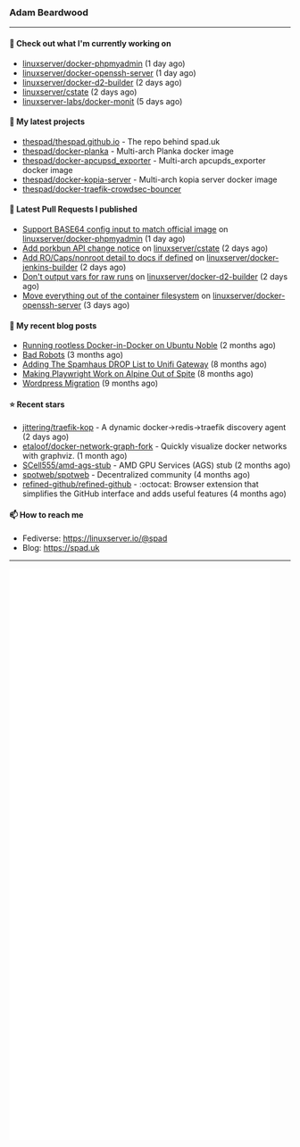 ### Adam Beardwood
---
#### 👷 Check out what I'm currently working on

- [linuxserver/docker-phpmyadmin](https://github.com/linuxserver/docker-phpmyadmin) (1 day ago)
- [linuxserver/docker-openssh-server](https://github.com/linuxserver/docker-openssh-server) (1 day ago)
- [linuxserver/docker-d2-builder](https://github.com/linuxserver/docker-d2-builder) (2 days ago)
- [linuxserver/cstate](https://github.com/linuxserver/cstate) (2 days ago)
- [linuxserver-labs/docker-monit](https://github.com/linuxserver-labs/docker-monit) (5 days ago)

#### 🌱 My latest projects

- [thespad/thespad.github.io](https://github.com/thespad/thespad.github.io) - The repo behind spad.uk
- [thespad/docker-planka](https://github.com/thespad/docker-planka) - Multi-arch Planka docker image
- [thespad/docker-apcupsd_exporter](https://github.com/thespad/docker-apcupsd_exporter) - Multi-arch apcupds_exporter docker image
- [thespad/docker-kopia-server](https://github.com/thespad/docker-kopia-server) - Multi-arch kopia server docker image 
- [thespad/docker-traefik-crowdsec-bouncer](https://github.com/thespad/docker-traefik-crowdsec-bouncer)

#### 🔨 Latest Pull Requests I published

- [Support BASE64 config input to match official image](https://github.com/linuxserver/docker-phpmyadmin/pull/40) on [linuxserver/docker-phpmyadmin](https://github.com/linuxserver/docker-phpmyadmin) (1 day ago)
- [Add porkbun API change notice](https://github.com/linuxserver/cstate/pull/244) on [linuxserver/cstate](https://github.com/linuxserver/cstate) (2 days ago)
- [Add RO/Caps/nonroot detail to docs if defined](https://github.com/linuxserver/docker-jenkins-builder/pull/306) on [linuxserver/docker-jenkins-builder](https://github.com/linuxserver/docker-jenkins-builder) (2 days ago)
- [Don&#39;t output vars for raw runs](https://github.com/linuxserver/docker-d2-builder/pull/3) on [linuxserver/docker-d2-builder](https://github.com/linuxserver/docker-d2-builder) (2 days ago)
- [Move everything out of the container filesystem](https://github.com/linuxserver/docker-openssh-server/pull/97) on [linuxserver/docker-openssh-server](https://github.com/linuxserver/docker-openssh-server) (3 days ago)

#### 📜 My recent blog posts

- [Running rootless Docker-in-Docker on Ubuntu Noble](https://www.spad.uk/posts/rootless-dind-noble/) (2 months ago)
- [Bad Robots](https://www.spad.uk/posts/bad-robots/) (3 months ago)
- [Adding The Spamhaus DROP List to Unifi Gateway](https://www.spad.uk/posts/adding-spamhaus-drop-list-to-unifi-gateway/) (8 months ago)
- [Making Playwright Work on Alpine Out of Spite](https://www.spad.uk/posts/making-playwright-work-on-alpine-out-of-spite/) (8 months ago)
- [Wordpress Migration](https://www.spad.uk/posts/wordpress-migration/) (9 months ago)

#### ⭐ Recent stars

- [jittering/traefik-kop](https://github.com/jittering/traefik-kop) - A dynamic docker-&gt;redis-&gt;traefik discovery agent (2 days ago)
- [etaloof/docker-network-graph-fork](https://github.com/etaloof/docker-network-graph-fork) - Quickly visualize docker networks with graphviz. (1 month ago)
- [SCell555/amd-ags-stub](https://github.com/SCell555/amd-ags-stub) - AMD GPU Services (AGS) stub (2 months ago)
- [spotweb/spotweb](https://github.com/spotweb/spotweb) - Decentralized community (4 months ago)
- [refined-github/refined-github](https://github.com/refined-github/refined-github) - :octocat: Browser extension that simplifies the GitHub interface and adds useful features (4 months ago)

#### 📫 How to reach me
- Fediverse: https://linuxserver.io/@spad
- Blog: https://spad.uk
---
<img src="https://raw.githubusercontent.com/thespad/thespad/main/github-metrics.svg">
